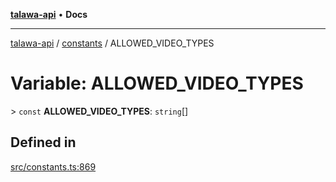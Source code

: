 [**talawa-api**](../../README.md) • **Docs**

***

[talawa-api](../../modules.md) / [constants](../README.md) / ALLOWED\_VIDEO\_TYPES

# Variable: ALLOWED\_VIDEO\_TYPES

\> `const` **ALLOWED\_VIDEO\_TYPES**: `string`[]

## Defined in

[src/constants.ts:869](https://github.com/PalisadoesFoundation/talawa-api/blob/bba5d82264abb62b9e358a3d3fe1af18a8a8f6e4/src/constants.ts#L869)
